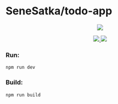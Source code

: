 # SeneSatka/todo-app

<p align="center">
  <img src="https://lh3.googleusercontent.com/u/0/drive-viewer/AKGpiha0OMzdiVOkJVhLsZZ_2o4w1o9DLLsOuQk9LpESnwdslNb_dNGy-ADZRCeV0Mu8iYROnPhF9K1t0zH_uCHmEBRi_lq1q-YWZfo=w1440-h696"/>
</p>
<p align="center">
<a href="https://github.com/SeneSatka/todo-app/releases/latest">
  <img src="https://img.shields.io/github/v/release/SeneSatka/todo-app?color=red&style=for-the-badge"/>
</a>
  <a href="https://github.com/SeneSatka/todo-app/releases">
  <img src="https://img.shields.io/github/downloads/SeneSatka/todo-app/total?color=red&style=for-the-badge"/>
  </a>

</p>

### Run:

```code
npm run dev
```

### Build:

```code
npm run build
```
